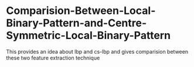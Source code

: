 # Comparision-Between-Local-Binary-Pattern-and-Centre-Symmetric-Local-Binary-Pattern
This provides an idea about lbp and cs-lbp and gives comparision between these two feature extraction technique
